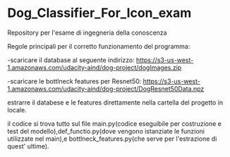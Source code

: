 # Dog_Classifier_For_Icon_exam
Repository per l'esame di ingegneria della conoscenza 


Regole principali per il corretto funzionamento del programma:


-scaricare il database al seguente indirizzo: https://s3-us-west-1.amazonaws.com/udacity-aind/dog-project/dogImages.zip

-scaricare le bottlneck features per Resnet50: https://s3-us-west-1.amazonaws.com/udacity-aind/dog-project/DogResnet50Data.npz

estrarre il databese e le features direttamente nella cartella del progetto in locale.


il codice si trova tutto sul file main.py(codice eseguibile per costruzione e test del modello),def_functio.py(dove vengono istanziate le funzioni utilizzate nel main),e bottlneck_features.py(che serve per l'estrazione di quest' ultime).
